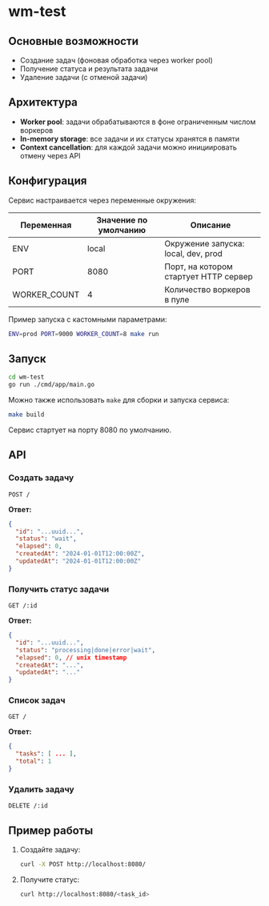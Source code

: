 # wm-test

## Основные возможности

- Создание задач (фоновая обработка через worker pool)
- Получение статуса и результата задачи
- Удаление задачи (c отменой задачи)

## Архитектура

- **Worker pool**: задачи обрабатываются в фоне ограниченным числом воркеров
- **In-memory storage**: все задачи и их статусы хранятся в памяти
- **Context cancellation**: для каждой задачи можно инициировать отмену через API

## Конфигурация

Сервис настраивается через переменные окружения:

| Переменная   | Значение по умолчанию | Описание                              |
| ------------ | --------------------- | ------------------------------------- |
| ENV          | local                 | Окружение запуска: local, dev, prod   |
| PORT         | 8080                  | Порт, на котором стартует HTTP сервер |
| WORKER_COUNT | 4                     | Количество воркеров в пуле            |

Пример запуска с кастомными параметрами:

```sh
ENV=prod PORT=9000 WORKER_COUNT=8 make run
```

## Запуск

```sh
cd wm-test
go run ./cmd/app/main.go
```

Можно также использовать `make` для сборки и запуска сервиса:

```sh
make build
```

Сервис стартует на порту 8080 по умолчанию.

## API

### Создать задачу

```
POST /
```

**Ответ:**

```json
{
  "id": "...uuid...",
  "status": "wait",
  "elapsed": 0,
  "createdAt": "2024-01-01T12:00:00Z",
  "updatedAt": "2024-01-01T12:00:00Z"
}
```

### Получить статус задачи

```
GET /:id
```

**Ответ:**

```json
{
  "id": "...uuid...",
  "status": "processing|done|error|wait",
  "elapsed": 0, // unix timestamp
  "createdAt": "...",
  "updatedAt": "..."
}
```

### Список задач

```
GET /
```

**Ответ:**

```json
{
  "tasks": [ ... ],
  "total": 1
}
```

### Удалить задачу

```
DELETE /:id
```

## Пример работы

1. Создайте задачу:
   ```sh
   curl -X POST http://localhost:8080/
   ```
2. Получите статус:
   ```sh
   curl http://localhost:8080/<task_id>
   ```
